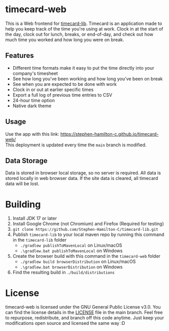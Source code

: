 # timecard-web

This is a Web frontend for [timecard-lib](https://github.com/Stephen-Hamilton-C/timecard-lib).
Timecard is an application made to help you keep track of the time you're using at work.
Clock in at the start of the day, clock out for lunch, breaks, or end-of-day,
and check out how much time you worked and how long you were on break.

## Features
- Different time formats make it easy to put the time directly into your company's timesheet
- See how long you've been working and how long you've been on break
- See when you are expected to be done with work
- Clock in or out at earlier specific times
- Export a full log of previous time entries to CSV
- 24-hour time option
- Native dark theme

## Usage
Use the app with this link: https://stephen-hamilton-c.github.io/timecard-web/  
This deployment is updated every time the `main` branch is modified.

## Data Storage
Data is stored in browser local storage, so no server is required.
All data is stored locally in web browser data.
If the site data is cleared, all timecard data will be lost.

# Building
1. Install JDK 17 or later
2. Install Google Chrome (not Chromium) and Firefox (Required for testing)
3. `git clone https://github.com/Stephen-Hamilton-C/timecard-lib.git`
4. Publish `timecard-lib` to your local maven repo by running this command in the `timecard-lib` folder
    - `./gradlew publishToMavenLocal` on Linux/macOS
    - `.\gradlew.bat publishToMavenLocal` on Windows
5. Create the browser build with this command in the `timecard-web` folder
    - `./gradlew build browserDistribution` on Linux/macOS
    - `.\gradlew.bat browserDistribution` on Windows
6. Find the resulting build in `./build/distributions`

# License
timecard-web is licensed under the GNU General Public License v3.0. You can find the license details in the [LICENSE](https://github.com/Stephen-Hamilton-C/timecard-web/blob/main/LICENSE) file in the main branch. Feel free to repurpose, redistribute, and branch off this code anytime. Just keep your modifications open source and licensed the same way :D
